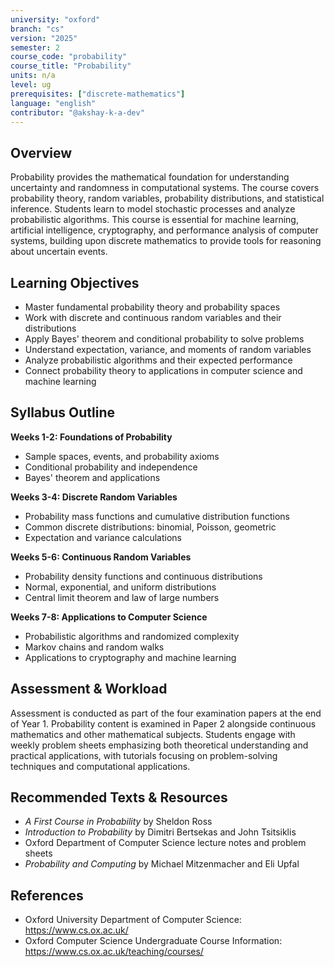 ```yaml
---
university: "oxford"
branch: "cs"
version: "2025"
semester: 2
course_code: "probability"
course_title: "Probability"
units: n/a
level: ug
prerequisites: ["discrete-mathematics"]
language: "english"
contributor: "@akshay-k-a-dev"
---
```


## Overview

Probability provides the mathematical foundation for understanding uncertainty and randomness in computational systems. The course covers probability theory, random variables, probability distributions, and statistical inference. Students learn to model stochastic processes and analyze probabilistic algorithms. This course is essential for machine learning, artificial intelligence, cryptography, and performance analysis of computer systems, building upon discrete mathematics to provide tools for reasoning about uncertain events.

## Learning Objectives

- Master fundamental probability theory and probability spaces
- Work with discrete and continuous random variables and their distributions
- Apply Bayes' theorem and conditional probability to solve problems
- Understand expectation, variance, and moments of random variables
- Analyze probabilistic algorithms and their expected performance
- Connect probability theory to applications in computer science and machine learning

## Syllabus Outline

**Weeks 1-2: Foundations of Probability**
- Sample spaces, events, and probability axioms
- Conditional probability and independence
- Bayes' theorem and applications

**Weeks 3-4: Discrete Random Variables**
- Probability mass functions and cumulative distribution functions
- Common discrete distributions: binomial, Poisson, geometric
- Expectation and variance calculations

**Weeks 5-6: Continuous Random Variables**
- Probability density functions and continuous distributions
- Normal, exponential, and uniform distributions
- Central limit theorem and law of large numbers

**Weeks 7-8: Applications to Computer Science**
- Probabilistic algorithms and randomized complexity
- Markov chains and random walks
- Applications to cryptography and machine learning

## Assessment & Workload

Assessment is conducted as part of the four examination papers at the end of Year 1. Probability content is examined in Paper 2 alongside continuous mathematics and other mathematical subjects. Students engage with weekly problem sheets emphasizing both theoretical understanding and practical applications, with tutorials focusing on problem-solving techniques and computational applications.

## Recommended Texts & Resources

- *A First Course in Probability* by Sheldon Ross
- *Introduction to Probability* by Dimitri Bertsekas and John Tsitsiklis
- Oxford Department of Computer Science lecture notes and problem sheets
- *Probability and Computing* by Michael Mitzenmacher and Eli Upfal

## References

- Oxford University Department of Computer Science: https://www.cs.ox.ac.uk/
- Oxford Computer Science Undergraduate Course Information: https://www.cs.ox.ac.uk/teaching/courses/
